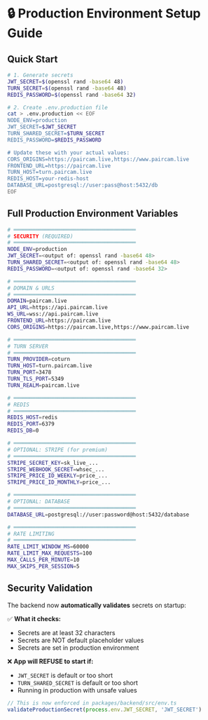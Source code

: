 # 🔒 Production Environment Setup Guide

## Quick Start

```bash
# 1. Generate secrets
JWT_SECRET=$(openssl rand -base64 48)
TURN_SECRET=$(openssl rand -base64 48)
REDIS_PASSWORD=$(openssl rand -base64 32)

# 2. Create .env.production file
cat > .env.production << EOF
NODE_ENV=production
JWT_SECRET=$JWT_SECRET
TURN_SHARED_SECRET=$TURN_SECRET
REDIS_PASSWORD=$REDIS_PASSWORD

# Update these with your actual values:
CORS_ORIGINS=https://paircam.live,https://www.paircam.live
FRONTEND_URL=https://paircam.live
TURN_HOST=turn.paircam.live
REDIS_HOST=your-redis-host
DATABASE_URL=postgresql://user:pass@host:5432/db
EOF
```

## Full Production Environment Variables

```bash
# ═══════════════════════════════════════
# SECURITY (REQUIRED)
# ═══════════════════════════════════════
NODE_ENV=production
JWT_SECRET=<output of: openssl rand -base64 48>
TURN_SHARED_SECRET=<output of: openssl rand -base64 48>
REDIS_PASSWORD=<output of: openssl rand -base64 32>

# ═══════════════════════════════════════
# DOMAIN & URLS
# ═══════════════════════════════════════
DOMAIN=paircam.live
API_URL=https://api.paircam.live
WS_URL=wss://api.paircam.live
FRONTEND_URL=https://paircam.live
CORS_ORIGINS=https://paircam.live,https://www.paircam.live

# ═══════════════════════════════════════
# TURN SERVER
# ═══════════════════════════════════════
TURN_PROVIDER=coturn
TURN_HOST=turn.paircam.live
TURN_PORT=3478
TURN_TLS_PORT=5349
TURN_REALM=paircam.live

# ═══════════════════════════════════════
# REDIS
# ═══════════════════════════════════════
REDIS_HOST=redis
REDIS_PORT=6379
REDIS_DB=0

# ═══════════════════════════════════════
# OPTIONAL: STRIPE (for premium)
# ═══════════════════════════════════════
STRIPE_SECRET_KEY=sk_live_...
STRIPE_WEBHOOK_SECRET=whsec_...
STRIPE_PRICE_ID_WEEKLY=price_...
STRIPE_PRICE_ID_MONTHLY=price_...

# ═══════════════════════════════════════
# OPTIONAL: DATABASE
# ═══════════════════════════════════════
DATABASE_URL=postgresql://user:password@host:5432/database

# ═══════════════════════════════════════
# RATE LIMITING
# ═══════════════════════════════════════
RATE_LIMIT_WINDOW_MS=60000
RATE_LIMIT_MAX_REQUESTS=100
MAX_CALLS_PER_MINUTE=10
MAX_SKIPS_PER_SESSION=5
```

## Security Validation

The backend now **automatically validates** secrets on startup:

✅ **What it checks:**
- Secrets are at least 32 characters
- Secrets are NOT default placeholder values
- Secrets are set in production environment

❌ **App will REFUSE to start if:**
- `JWT_SECRET` is default or too short
- `TURN_SHARED_SECRET` is default or too short
- Running in production with unsafe values

```typescript
// This is now enforced in packages/backend/src/env.ts
validateProductionSecret(process.env.JWT_SECRET, 'JWT_SECRET')
```

